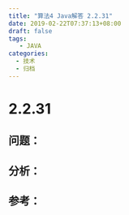 ```yaml
---
title: "算法4 Java解答 2.2.31"
date: 2019-02-22T07:37:13+08:00
draft: false
tags:
   - JAVA
categories:
  - 技术
  - 归档
---
```



# 2.2.31

## 问题：


## 分析：


## 参考：


